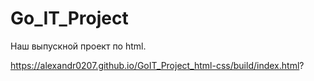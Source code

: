 # Go_IT_Project
Наш выпускной проект по html.

https://alexandr0207.github.io/GoIT_Project_html-css/build/index.html?
